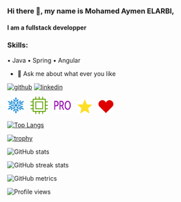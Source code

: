 ### Hi there 👋, my name is Mohamed Aymen ELARBI,
#### I am a fullstack developper 

### Skills: 
  • Java
  • Spring 
  • Angular

- 💬 Ask me about what ever you like  


[<img src='https://cdn.jsdelivr.net/npm/simple-icons@3.0.1/icons/github.svg' alt='github' height='40'>](https://github.com/ElarbiMohamedAymen)  [<img src='https://cdn.jsdelivr.net/npm/simple-icons@3.0.1/icons/linkedin.svg' alt='linkedin' height='40'>](https://www.linkedin.com/in/mohamed-aymen-elarbi/)

<a href='https://archiveprogram.github.com/'><img src='https://raw.githubusercontent.com/acervenky/animated-github-badges/master/assets/acbadge.gif' width='40' height='40'></a> <a href='https://docs.github.com/en/developers'><img src='https://raw.githubusercontent.com/acervenky/animated-github-badges/master/assets/devbadge.gif' width='40' height='40'></a> <a href='https://github.com/pricing'><img src='https://raw.githubusercontent.com/acervenky/animated-github-badges/master/assets/pro.gif' width='40' height='40'></a> <a href='https://stars.github.com/'><img src='https://raw.githubusercontent.com/acervenky/animated-github-badges/master/assets/starbadge.gif' width='35' height='35'></a> <a href='https://docs.github.com/en/github/supporting-the-open-source-community-with-github-sponsors'><img src='https://raw.githubusercontent.com/acervenky/animated-github-badges/master/assets/sponsorbadge.gif' width='35' height='35'></a> 

[![Top Langs](https://github-readme-stats.vercel.app/api/top-langs/?username=ElarbiMohamedAymen)](https://github.com/anuraghazra/github-readme-stats)

[![trophy](https://github-profile-trophy.vercel.app/?username=ElarbiMohamedAymen)](https://github.com/ryo-ma/github-profile-trophy)

![GitHub stats](https://github-readme-stats.vercel.app/api?username=ElarbiMohamedAymen&show_icons=true&count_private=true)  

![GitHub streak stats](https://github-readme-streak-stats.herokuapp.com/?user=ElarbiMohamedAymen) 

![GitHub metrics](https://metrics.lecoq.io/ElarbiMohamedAymen)  

![Profile views](https://gpvc.arturio.dev/ElarbiMohamedAymen)  

